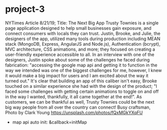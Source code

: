 # project-3

NYTimes Article 8/21/19;
Title: The Next Big App
Trusty Townies is a single page application designed to help small businesses gain exposure, and connect consumers with locals they can trust. Justin, Brooke, and Julie, the designers of the app, utilized many tools during production including MEAN stack (MongoDB, Express, AngularJS and Node.js), Authentication (bcrypt), MVC architecture, CSS animations, and more; they focused on creating a user-friendly experience accessible to all. In an interview with one of the designers, Justin spoke about some of the challenges he faced during fabrication: "accessing the google map api and getting it to function in the way we intended was one of the biggest challenges for me, however, I knew it would make a big impact for users and I am excited about the way it turned out." It's clear that building an app of this caliber isn't easy, Brooke touched on a similar experience she had with the design of the product; "I faced some challenges with getting certain animations to toggle on and off in the way I wanted, thankfully, it all came together at the end!". As customers, we can be thankful as well, Trusty Townies could be the next big way people from all over the country can connect!
Busy craftsman, Photo by Clark Young https://unsplash.com/photos/fQxMGkYXqFU

- map api auto init:  &callback=initMap
